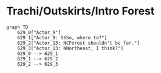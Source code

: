 # Trachi/Outskirts/Intro Forest


```mermaid
graph TD
    629_0["Actor_9"]
    629_1["Actor_9: SSSo, where to?"]
    629_2["Actor_13: NCForest shouldn't be far."]
    629_3["Actor_13: NNortheast, I think?"]
    629_0 --> 629_1
    629_1 --> 629_2
    629_2 --> 629_3
```